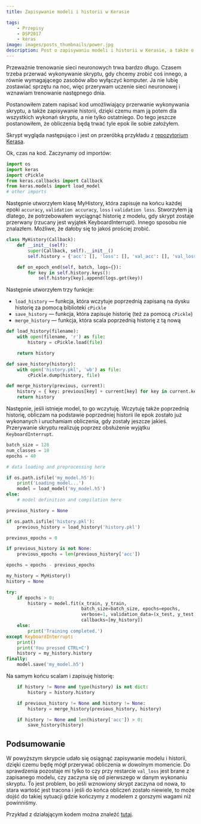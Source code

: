 ```yaml
---
title: Zapisywanie modeli i historii w Kerasie

tags:
    - Przepisy
    - DSP2017
    - keras
image: images/posts_thumbnails/power.jpg
description: Post o zapisywaniu modeli i historii w Kerasie, a także o przerywaniu wykonywania skryptu.
---
```

Przeważnie trenowanie sieci neuronowych trwa bardzo długo. Czasem trzeba przerwać wykonywanie skryptu, gdy chcemy zrobić coś innego, a równie wymagającego zasobów albo wyłączyć komputer. Ja nie lubię zostawiać sprzętu na noc, więc przerywam uczenie sieci neuronowej i wznawiam trenowanie następnego dnia.

<!-- truncate -->

Postanowiłem zatem napisać kod umożliwiający przerwanie wykonywania skryptu, a także zapisywanie historii, dzięki czemu mam ją potem dla wszystkich wykonań skryptu, a nie tylko ostatniego. Do tego jeszcze postanowiłem, że obliczenia będą trwać tyle epok ile sobie założyłem.

Skrypt wygląda następująco i jest on przeróbką przykładu z [repozytorium Kerasa](https://github.com/fchollet/keras/blob/master/examples/mnist_mlp.py).

Ok, czas na kod. Zaczynamy od importów:

```python
import os
import keras
import cPickle
from keras.callbacks import Callback
from keras.models import load_model
# other imports
```

Następnie utworzyłem klasę MyHistory, która zapisuje na końcu każdej epoki `accuracy`, `validation accuracy`, `loss` i `validation loss`. Stworzyłem ją dlatego, że potrzebowałem wyciągnąć historię z modelu, gdy skrypt zostaje przerwany (rzucany jest wyjątek KeyboardInterrupt). Innego sposobu nie znalazłem. Możliwe, że dałoby się to jakoś prościej zrobić.

```python
class MyHistory(Callback):
    def __init__(self):
        super(Callback, self).__init__()
        self.history = {'acc': [], 'loss': [], 'val_acc': [], 'val_loss': []}

    def on_epoch_end(self, batch, logs={}):
        for key in self.history.keys():
            self.history[key].append(logs.get(key))
```

Następnie utworzyłem trzy funkcje:

- `load_history` &mdash; funkcja, która wczytuje poprzednią zapisaną na dysku historię za pomocą biblioteki `cPickle`
- `save_history` &mdash; funkcja, która zapisuje historię (też za pomocą `cPickle`)
- `merge_history` &mdash; funkcja, która scala poprzednią historię z tą nową


```python
def load_history(filename):
    with open(filename, 'r') as file:
        history = cPickle.load(file)

    return history

def save_history(history):
    with open('history.pkl', 'wb') as file:
        cPickle.dump(history, file)

def merge_history(previous, current):
    history = { key: previous[key] + current[key] for key in current.keys() }
    return history
```

Następnie, jeśli istnieje model, to go wczytuję. Wczytuję także poprzednią historię, obliczam na podstawie poprzedniej historii ile epok zostało już wykonanych i uruchamiam obliczenia, gdy zostały jeszcze jakieś. Przerywanie skryptu realizuję poprzez obsłużenie wyjątku `KeyboardInterrupt`.

```python
batch_size = 128
num_classes = 10
epochs = 40

# data loading and preprocessing here

if os.path.isfile('my_model.h5'):
    print('Loading model...')
    model = load_model('my_model.h5')
else:
    # model definition and compilation here

previous_history = None

if os.path.isfile('history.pkl'):
    previous_history = load_history('history.pkl')

previous_epochs = 0

if previous_history is not None:
    previous_epochs = len(previous_history['acc'])

epochs = epochs - previous_epochs

my_history = MyHistory()
history = None

try:
    if epochs > 0:
        history = model.fit(x_train, y_train,
                            batch_size=batch_size, epochs=epochs,
                            verbose=1, validation_data=(x_test, y_test),
                            callbacks=[my_history])
    else:
        print('Training completed.')
except KeyboardInterrupt:
    print()
    print('You pressed CTRL+C')
    history = my_history.history
finally:
    model.save('my_model.h5')
```

Na samym końcu scalam i zapisuję historię:

```python
    if history != None and type(history) is not dict:
        history = history.history

    if previous_history != None and history != None:
        history = merge_history(previous_history, history)

    if history != None and len(history['acc']) > 0:
        save_history(history)
```

## Podsumowanie

W powyższym skrypcie udało się osiągnąć zapisywanie modelu i historii, dzięki czemu będę mógł przerywać obliczenia w dowolnym momencie. Do sprawdzenia pozostaje mi tylko to czy  przy restarcie `val_loss` jest brane z zapisanego modelu, czy zaczyna się od pierwszego w danym wykonaniu skryptu. To jest problem, bo jeśli wznowiony skrypt zaczyna od nowa, to stara wartość jest tracona i jeśli do końca obliczeń zostało niewiele, to może dojść do takiej sytuacji gdzie kończymy z modelem z gorszymi wagami niż powinniśmy.

Przykład z działającym kodem można znaleźć [tutaj](https://gist.github.com/dloranc/d7b7fbeb138e192916a7ae3a793ea477).
